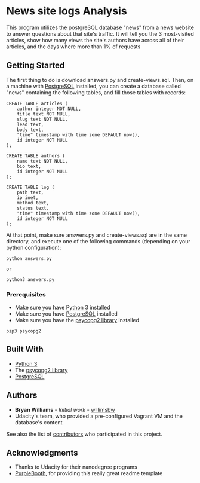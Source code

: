 # News site logs Analysis

This program utilizes the postgreSQL database "news" from a news website to answer questions about that site's traffic. It will tell you the 3 most-visited articles, show how many views the site's authors have across all of their articles, and the days where more than 1% of requests

## Getting Started

The first thing to do is download answers.py and create-views.sql. Then, on a machine with [PostgreSQL](https://www.postgresql.org/) installed, you can create a database called "news" containing the following tables, and fill those tables with records:

```
CREATE TABLE articles (
    author integer NOT NULL,
    title text NOT NULL,
    slug text NOT NULL,
    lead text,
    body text,
    "time" timestamp with time zone DEFAULT now(),
    id integer NOT NULL
);

CREATE TABLE authors (
    name text NOT NULL,
    bio text,
    id integer NOT NULL
);

CREATE TABLE log (
    path text,
    ip inet,
    method text,
    status text,
    "time" timestamp with time zone DEFAULT now(),
    id integer NOT NULL
);
```

At that point, make sure answers.py and create-views.sql are in the same directory, and execute one of the following commands (depending on your python configuration):

```
python answers.py

or

python3 answers.py
```

### Prerequisites

* Make sure you have [Python 3](https://docs.python.org/3/) installed
* Make sure you have [PostgreSQL](https://www.postgresql.org/) installed
* Make sure you have the [psycopg2 library](http://initd.org/psycopg/download/) installed

```
pip3 psycopg2
```

## Built With

* [Python 3](https://docs.python.org/3/)
* The [psycopg2 library](http://initd.org/psycopg/download/)
* [PostgreSQL](https://www.postgresql.org/)

## Authors

* **Bryan Williams** - *Initial work* - [willimsbw](https://github.com/willimsbw)
* Udacity's team, who provided a pre-configured Vagrant VM and the database's content

See also the list of [contributors](https://github.com/your/project/contributors) who participated in this project.

## Acknowledgments

* Thanks to Udacity for their nanodegree programs
* [PurpleBooth](https://gist.github.com/PurpleBooth/109311bb0361f32d87a2), for providing this really great readme template
